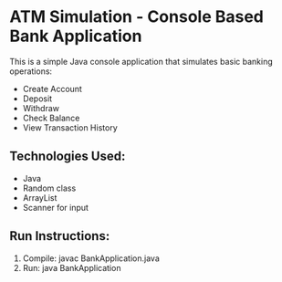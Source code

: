 # ATM Simulation - Console Based Bank Application

This is a simple Java console application that simulates basic banking operations:
- Create Account
- Deposit
- Withdraw
- Check Balance
- View Transaction History

## Technologies Used:
- Java
- Random class
- ArrayList
- Scanner for input

## Run Instructions:
1. Compile: javac BankApplication.java
2. Run: java BankApplication
